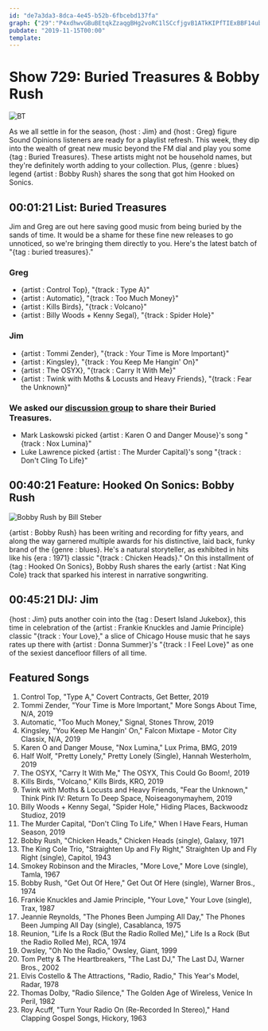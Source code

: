 ```yaml
---
id: "de7a3da3-8dca-4e45-b52b-6fbcebd137fa"
graph: {"29":"P4xdhwvGBuBEtqkZzaqgBHg2voRC1lSCcfjgvB1ATkKIPfTIExBBF14ubUbF3Hx9M493l2amyAKcx0sG","1V9":"","23L":"X6cfdqYVo9OAZzHOctsn"}
pubdate: "2019-11-15T00:00"
template: 
---
```






# Show 729: Buried Treasures & Bobby Rush

![BT](https://static.soundopinions.org/images/2019/bt_4.jpg)

As we all settle in for the season, {host : Jim} and {host : Greg} figure Sound Opinions listeners are ready for a playlist refresh. This week, they dip into the wealth of great new music beyond the FM dial and play you some {tag : Buried Treasures}. These artists might not be household names, but they're definitely worth adding to your collection. Plus, {genre : blues} legend {artist : Bobby Rush} shares the song that got him Hooked on Sonics.



## 00:01:21 List: Buried Treasures

Jim and Greg are out here saving good music from being buried by the sands of time. It would be a shame for these fine new releases to go unnoticed, so we're bringing them directly to you. Here's the latest batch of "{tag : buried treasures}."


### Greg

- {artist : Control Top}, "{track : Type A}"
- {artist : Automatic}, "{track : Too Much Money}"
- {artist : Kills Birds}, "{track : Volcano}"
- {artist : Billy Woods + ​Kenny Segal}, "{track : Spider Hole}"


### Jim

- {artist : Tommi Zender}, "{track : Your Time is More Important}"
- {artist : Kingsley}, "{track : You Keep Me Hangin' On}"
- {artist : The OSYX}, "{track : Carry It With Me}"
- {artist : Twink with Moths & Locusts and Heavy Friends}, "{track : Fear the Unknown}"


### We asked our [discussion group](https://www.facebook.com/groups/370085227250935/) to share their Buried Treasures.

- Mark Laskowski picked {artist : Karen O and Danger Mouse}'s song "{track : Nox Lumina}"
- Luke Lawrence picked {artist : The Murder Capital}'s song "{track : Don't Cling To Life}"



## 00:40:21 Feature: Hooked On Sonics: Bobby Rush

![Bobby Rush by Bill Steber](https://static.soundopinions.org/assets/729/1V90.jpg)

{artist : Bobby Rush} has been writing and recording for fifty years, and along the way garnered multiple awards for his distinctive, laid back, funky brand of the {genre : blues}. He's a natural storyteller, as exhibited in hits like his {era : 1971} classic "{track : Chicken Heads}."  On this installment of {tag : Hooked On Sonics}, Bobby Rush shares the early {artist : Nat King Cole} track that sparked his interest in narrative songwriting.



## 00:45:21 DIJ: Jim

{host : Jim} puts another coin into the {tag : Desert Island Jukebox}, this time in celebration of the {artist : Frankie Knuckles and Jamie Principle} classic "{track : Your Love}," a slice of Chicago House music that he says rates up there with {artist : Donna Summer}'s "{track : I Feel Love}" as one of the sexiest dancefloor fillers of all time.



## Featured Songs

1. Control Top, "Type A," Covert Contracts, Get Better, 2019
2. Tommi Zender, "Your Time is More Important," More Songs About Time, N/A, 2019
3. Automatic, "Too Much Money," Signal, Stones Throw, 2019
4. Kingsley, "You Keep Me Hangin' On," Falcon Mixtape - Motor City Classix, N/A, 2019
5. Karen O and Danger Mouse, "Nox Lumina," Lux Prima, BMG, 2019
6. Half Wolf, "Pretty Lonely," Pretty Lonely (Single), Hannah Westerholm, 2019
7. The OSYX, "Carry It With Me," The OSYX, This Could Go Boom!, 2019
8. Kills Birds, "Volcano," Kills Birds, KRO, 2019
9. Twink with Moths & Locusts and Heavy Friends, "Fear the Unknown," Think Pink IV: Return To Deep Space, Noiseagonymayhem, 2019
10. Billy Woods + ​Kenny Segal, "Spider Hole," Hiding Places, Backwoodz Studioz, 2019
11. The Murder Capital, "Don't Cling To Life," When I Have Fears, Human Season, 2019
12. Bobby Rush, "Chicken Heads," Chicken Heads (single), Galaxy, 1971
13. The King Cole Trio, "Straighten Up and Fly Right," Straighten Up and Fly Right (single), Capitol, 1943
14. Smokey Robinson and the Miracles, "More Love," More Love (single), Tamla, 1967
15. Bobby Rush, "Get Out Of Here," Get Out Of Here (single), Warner Bros., 1974
16. Frankie Knuckles and Jamie Principle, "Your Love," Your Love (single), Trax, 1987
17. Jeannie Reynolds, "The Phones Been Jumping All Day," The Phones Been Jumping All Day (single), Casablanca, 1975
18. Reunion, "Life Is a Rock (But the Radio Rolled Me)," Life Is a Rock (But the Radio Rolled Me), RCA, 1974
19. Owsley, "Oh No the Radio," Owsley, Giant, 1999
20. Tom Petty & The Heartbreakers, "The Last DJ," The Last DJ, Warner Bros., 2002
21. Elvis Costello & The Attractions, "Radio, Radio," This Year's Model, Radar, 1978
22. Thomas Dolby, "Radio Silence," The Golden Age of Wireless, Venice In Peril, 1982
23. Roy Acuff, "Turn Your Radio On (Re-Recorded In Stereo)," Hand Clapping Gospel Songs, Hickory, 1963